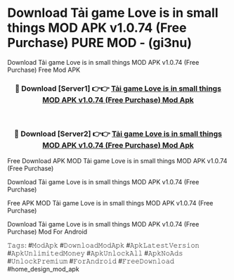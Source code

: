 # Download Tải game Love is in small things MOD APK v1.0.74 (Free Purchase) PURE MOD - (gi3nu)
Download Tải game Love is in small things MOD APK v1.0.74 (Free Purchase) Free Mod APK

<div align="center">
<h3>🔴 Download [Server1] 👉👉 <a href="https://apk-comot.site?title=Tải_game_Love_is_in_small_things_MOD_APK_v1.0.74_(Free_Purchase)">Tải game Love is in small things MOD APK v1.0.74 (Free Purchase) Mod Apk</a></h3><br>

<h3>🔴 Download [Server2] 👉👉 <a href="https://apk-comot.site?title=Tải_game_Love_is_in_small_things_MOD_APK_v1.0.74_(Free_Purchase)">Tải game Love is in small things MOD APK v1.0.74 (Free Purchase) Mod Apk</a></h3>
</div>


Free Download APK MOD Tải game Love is in small things MOD APK v1.0.74 (Free Purchase)

Download Tải game Love is in small things MOD APK v1.0.74 (Free Purchase) 

Free APK MOD Tải game Love is in small things MOD APK v1.0.74 (Free Purchase) 

Download Tải game Love is in small things MOD APK v1.0.74 (Free Purchase) Mod For Android

𝚃𝚊𝚐𝚜: #𝙼𝚘𝚍𝙰𝚙𝚔 #𝙳𝚘𝚠𝚗𝚕𝚘𝚊𝚍𝙼𝚘𝚍𝙰𝚙𝚔 #𝙰𝚙𝚔𝙻𝚊𝚝𝚎𝚜𝚝𝚅𝚎𝚛𝚜𝚒𝚘𝚗 #𝙰𝚙𝚔𝚄𝚗𝚕𝚒𝚖𝚒𝚝𝚎𝚍𝙼𝚘𝚗𝚎𝚢 #𝙰𝚙𝚔𝚄𝚗𝚕𝚘𝚌𝚔𝙰𝚕𝚕 #𝙰𝚙𝚔𝙽𝚘𝙰𝚍𝚜 #𝚄𝚗𝚕𝚘𝚌𝚔𝙿𝚛𝚎𝚖𝚒𝚞𝚖 #𝙵𝚘𝚛𝙰𝚗𝚍𝚛𝚘𝚒𝚍 #𝙵𝚛𝚎𝚎𝙳𝚘𝚠𝚗𝚕𝚘𝚊𝚍 #home_design_mod_apk
